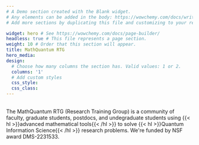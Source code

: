```yaml
---
# A Demo section created with the Blank widget.
# Any elements can be added in the body: https://wowchemy.com/docs/writing-markdown-latex/
# Add more sections by duplicating this file and customizing to your requirements.

widget: hero # See https://wowchemy.com/docs/page-builder/
headless: true # This file represents a page section.
weight: 10 # Order that this section will appear.
title: MathQuantum RTG
hero_media: 
design:
  # Choose how many columns the section has. Valid values: 1 or 2.
  columns: '1'
  # Add custom styles
  css_style:
  css_class:
---
```

<br>
The MathQuantum RTG (Research Training Group) is a community of faculty, graduate students, postdocs, and undegraduate students using {{< hl >}}advanced mathematical tools{{< /hl >}} to solve {{< hl >}}Quantum Information Science{{< /hl >}} research problems. We're funded by NSF award DMS-2231533.
</br>
<!--- <section class="logo-list">
    <div class="container">
        <div class="row">
            <div class="col-lg-6 col-md-6 col-sm-6 col-xs-12">
                <a href="#"><img src="/uploads/IPST.png" class="img-fluid" alt="IPST Logo" style="margin-right: 20px; margin-top: 40px;"></a>
            </div>
            <div class="col-lg-6 col-md-6 col-sm-6 col-xs-12">
                <a href="#"><img src="/uploads/nsf_logo.jpg" class="img-fluid" alt="National Science Foundation Logo" style="margin-left: 20px; margin-top: 20px; height: 30%;"></a>
            </div>
        </div>
    </div>
</section> --->
